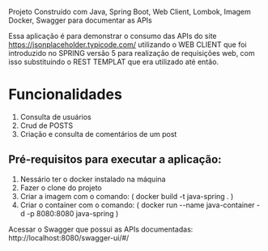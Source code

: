 Projeto Construído com Java, Spring Boot, Web Client, Lombok, Imagem Docker, Swagger para documentar as APIs

Essa aplicação é para demonstrar o consumo das APIs do site https://jsonplaceholder.typicode.com/ utilizando o WEB CLIENT que foi introduzido no SPRING versão 5 para realização
de requisições web, com isso substituindo o REST TEMPLAT que era utilizado até então.

# Funcionalidades

1. Consulta de usuários
2. Crud de POSTS
3. Criação e consulta de comentários de um post

## Pré-requisitos para executar a aplicação:

1. Nessário ter o docker instalado na máquina
2. Fazer o clone do projeto
3. Criar a imagem com o comando: ( docker build -t java-spring . ) 
4. Criar o container com o comando: ( docker run --name java-container -d -p 8080:8080 java-spring )

Acessar o Swagger que possui as APIs documentadas: http://localhost:8080/swagger-ui/#/
